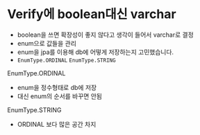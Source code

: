 # Verify에 boolean대신 varchar

- boolean을 쓰면 확장성이 좋지 않다고 생각이 들어서 varchar로 결정
- enum으로 값들을 관리
- enum을 jpa를 이용해 db에 어떻게 저장하는지 고민했습니다.
- `EnumType.ORDINAL` `EnumType.STRING`

EnumType.ORDINAL

- enum을 정수형태로 db에 저장
- 대신 enum의 순서를 바꾸면 안됨

EnumType.STRING

- ORDINAL 보다 많은 공간 차지